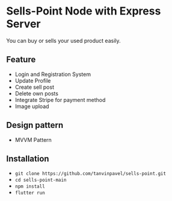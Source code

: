 # Sells-Point Node with Express Server

You can buy or sells your used product easily.

## Feature

- Login and Registration System
- Update Profile
- Create sell post
- Delete own posts
- Integrate Stripe for payment method
- Image upload

## Design pattern
- MVVM Pattern

## Installation

- `git clone https://github.com/tanvinpavel/sells-point.git`
- `cd sells-point-main`
- `npm install`
- `flutter run`
